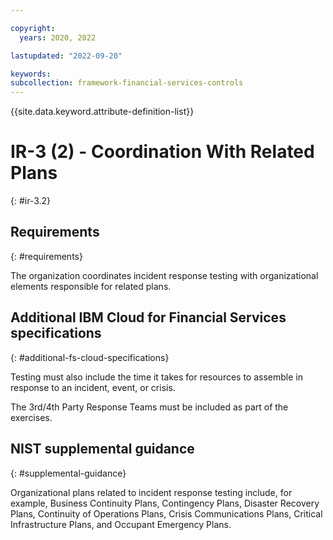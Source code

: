 ```yaml
---

copyright:
  years: 2020, 2022

lastupdated: "2022-09-20"

keywords: 
subcollection: framework-financial-services-controls
---
```


{{site.data.keyword.attribute-definition-list}}

# IR-3 (2) - Coordination With Related Plans
{: #ir-3.2}

## Requirements
{: #requirements}

The organization coordinates incident response testing with organizational elements responsible for related plans.

## Additional IBM Cloud for Financial Services specifications
{: #additional-fs-cloud-specifications}

Testing must also include the time it takes for resources to assemble in response to an incident, event, or crisis.

The 3rd/4th Party Response Teams must be included as part of the exercises.

## NIST supplemental guidance
{: #supplemental-guidance}

Organizational plans related to incident response testing include, for example, Business Continuity Plans, Contingency Plans, Disaster Recovery Plans, Continuity of Operations Plans, Crisis Communications Plans, Critical Infrastructure Plans, and Occupant Emergency Plans.

